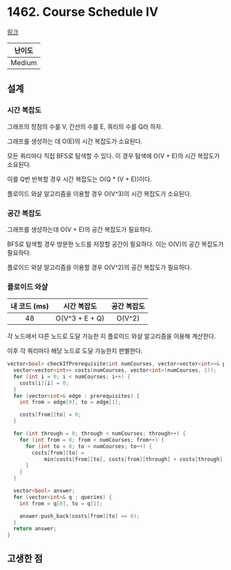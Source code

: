 # 1462. Course Schedule IV

[링크](https://leetcode.com/problems/course-schedule-iv/description/)

| 난이도 |
| :----: |
| Medium |

## 설계

### 시간 복잡도

그래프의 정점의 수를 V, 간선의 수를 E, 쿼리의 수를 Q라 하자.

그래프를 생성하는 데 O(E)의 시간 복잡도가 소요된다.

모든 쿼리마다 직접 BFS로 탐색할 수 있다. 이 경우 탐색에 O(V + E)의 시간 복잡도가 소요된다.

이를 Q번 반복할 경우 시간 복잡도는 O(Q \* (V + E))이다.

플로이드 와샬 알고리즘을 이용할 경우 O(V^3)의 시간 복잡도가 소요된다.

### 공간 복잡도

그래프를 생성하는데 O(V + E)의 공간 복잡도가 필요하다.

BFS로 탐색할 경우 방문한 노드를 저장할 공간이 필요하다. 이는 O(V)의 공간 복잡도가 필요하다.

플로이드 와샬 알고리즘을 이용할 경우 O(V^2)의 공간 복잡도가 필요하다.

### 플로이드 와샬

| 내 코드 (ms) |  시간 복잡도   | 공간 복잡도 |
| :----------: | :------------: | :---------: |
|      48      | O(V^3 + E + Q) |   O(V^2)    |

각 노드에서 다른 노드로 도달 가능한 지 플로이드 와샬 알고리즘을 이용해 계산한다.

이후 각 쿼리마다 해당 노드로 도달 가능한지 판별한다.

```cpp
vector<bool> checkIfPrerequisite(int numCourses, vector<vector<int>>& prerequisites, vector<vector<int>>& queries) {
  vector<vector<int>> costs(numCourses, vector<int>(numCourses, 1));
  for (int i = 0; i < numCourses; i++) {
    costs[i][i] = 0;
  }
  for (vector<int>& edge : prerequisites) {
    int from = edge[0], to = edge[1];

    costs[from][to] = 0;
  }

  for (int through = 0; through < numCourses; through++) {
    for (int from = 0; from < numCourses; from++) {
      for (int to = 0; to < numCourses; to++) {
        costs[from][to] =
            min(costs[from][to], costs[from][through] + costs[through][to]);
      }
    }
  }

  vector<bool> answer;
  for (vector<int>& q : queries) {
    int from = q[0], to = q[1];

    answer.push_back(costs[from][to] == 0);
  }
  return answer;
}
```

## 고생한 점
